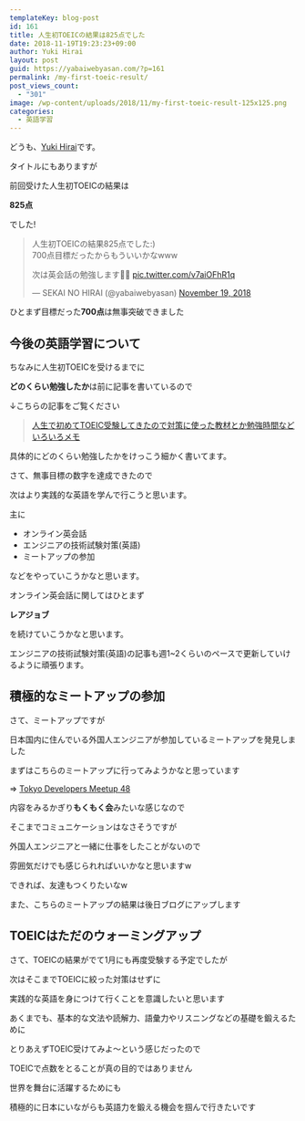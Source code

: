 ```yaml
---
templateKey: blog-post
id: 161
title: 人生初TOEICの結果は825点でした
date: 2018-11-19T19:23:23+09:00
author: Yuki Hirai
layout: post
guid: https://yabaiwebyasan.com/?p=161
permalink: /my-first-toeic-result/
post_views_count:
  - "301"
image: /wp-content/uploads/2018/11/my-first-toeic-result-125x125.png
categories:
  - 英語学習
---
```

どうも、<a href="https://twitter.com/yabaiwebyasan" target="_blank" rel="nofollow noopener">Yuki Hirai</a>です。

タイトルにもありますが

前回受けた人生初TOEICの結果は

<span class="sobig"><b>825点</b></span>

でした!

<blockquote class="twitter-tweet" data-width="550" data-dnt="true">
  <p lang="ja" dir="ltr">
    人生初TOEICの結果825点でした:)<br />700点目標だったからもういいかなwww
  </p>
  
  <p>
    次は英会話の勉強します👨‍💻 <a href="https://t.co/v7aiOFhR1q">pic.twitter.com/v7aiOFhR1q</a>
  </p>
  
  <p>
    &mdash; SEKAI NO HIRAI (@yabaiwebyasan) <a href="https://twitter.com/yabaiwebyasan/status/1064369311731478529?ref_src=twsrc%5Etfw">November 19, 2018</a>
  </p>
</blockquote>



ひとまず目標だった**700点**は無事突破できました

## 今後の英語学習について

ちなみに人生初TOEICを受けるまでに

**どのくらい勉強したか**は前に記事を書いているので

↓こちらの記事をご覧ください

<blockquote class="wp-embedded-content" data-secret="TybM6yHiGR">
  <p>
    <a href="https://yabaiwebyasan.com/my-first-toeic-test/">人生で初めてTOEIC受験してきたので対策に使った教材とか勉強時間などいろいろメモ</a>
  </p>
</blockquote>



具体的にどのくらい勉強したかをけっこう細かく書いてます。

さて、無事目標の数字を達成できたので

次はより実践的な英語を学んで行こうと思います。

主に

  * オンライン英会話
  * エンジニアの技術試験対策(英語)
  * ミートアップの参加

などをやっていこうかなと思います。

オンライン英会話に関してはひとまず

**レアジョブ**

を続けていこうかなと思います。

エンジニアの技術試験対策(英語)の記事も週1~2くらいのペースで更新していけるように頑張ります。

## 積極的なミートアップの参加

さて、ミートアップですが

日本国内に住んでいる外国人エンジニアが参加しているミートアップを発見しました

まずはこちらのミートアップに行ってみようかなと思っています

=> <a href="https://www.meetup.com/devjapan/events/255923536/" target="_blank">Tokyo Developers Meetup 48</a>

内容をみるかぎり**もくもく会**みたいな感じなので

そこまでコミュニケーションはなさそうですが

外国人エンジニアと一緒に仕事をしたことがないので

雰囲気だけでも感じられればいいかなと思いますw

できれば、友達もつくりたいなw

また、こちらのミートアップの結果は後日ブログにアップします

## TOEICはただのウォーミングアップ

さて、TOEICの結果がでて1月にも再度受験する予定でしたが

次はそこまでTOEICに絞った対策はせずに

実践的な英語を身につけて行くことを意識したいと思います

あくまでも、基本的な文法や読解力、語彙力やリスニングなどの基礎を鍛えるために

とりあえずTOEIC受けてみよ〜という感じだったので

TOEICで点数をとることが真の目的ではありません

世界を舞台に活躍するためにも

積極的に日本にいながらも英語力を鍛える機会を掴んで行きたいです